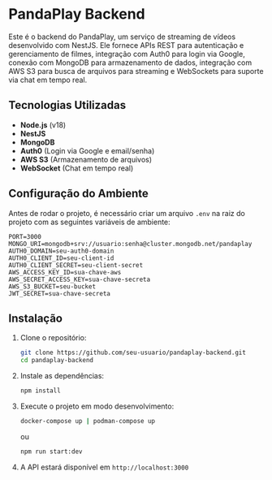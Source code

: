 # PandaPlay Backend

Este é o backend do PandaPlay, um serviço de streaming de vídeos desenvolvido com NestJS. Ele fornece APIs REST para autenticação e gerenciamento de filmes, integração com Auth0 para login via Google, conexão com MongoDB para armazenamento de dados, integração com AWS S3 para busca de arquivos para streaming e WebSockets para suporte via chat em tempo real.

## Tecnologias Utilizadas
- **Node.js** (v18)
- **NestJS**
- **MongoDB**
- **Auth0** (Login via Google e email/senha)
- **AWS S3** (Armazenamento de arquivos)
- **WebSocket** (Chat em tempo real)

## Configuração do Ambiente
Antes de rodar o projeto, é necessário criar um arquivo `.env` na raiz do projeto com as seguintes variáveis de ambiente:

```env
PORT=3000
MONGO_URI=mongodb+srv://usuario:senha@cluster.mongodb.net/pandaplay
AUTH0_DOMAIN=seu-auth0-domain
AUTH0_CLIENT_ID=seu-client-id
AUTH0_CLIENT_SECRET=seu-client-secret
AWS_ACCESS_KEY_ID=sua-chave-aws
AWS_SECRET_ACCESS_KEY=sua-chave-secreta
AWS_S3_BUCKET=seu-bucket
JWT_SECRET=sua-chave-secreta
```

## Instalação
1. Clone o repositório:
   ```sh
   git clone https://github.com/seu-usuario/pandaplay-backend.git
   cd pandaplay-backend
   ```
2. Instale as dependências:
   ```sh
   npm install
   ```
3. Execute o projeto em modo desenvolvimento:
   ```sh
   docker-compose up | podman-compose up
   ```
   ou
   ```sh
   npm run start:dev
   ```
4. A API estará disponível em `http://localhost:3000`
